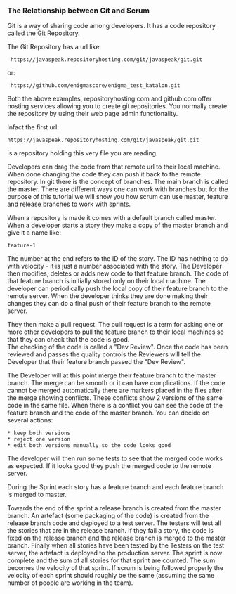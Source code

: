 ### The Relationship between Git and Scrum

Git is a way of sharing code among developers.  It has a code repository called the Git Repository.

The Git Repository has a url like:

     https://javaspeak.repositoryhosting.com/git/javaspeak/git.git
     
or:

     https://github.com/enigmascore/enigma_test_katalon.git
     
Both the above examples, repositoryhosting.com and github.com offer hosting services allowing you
to create git repositories.  You normally create the repository by using their web page admin 
functionality.

Infact the first url:

    https://javaspeak.repositoryhosting.com/git/javaspeak/git.git
    
is a repository holding this very file you are reading.

Developers can drag the code from that remote url to their local machine.  When done changing the 
code they can push it back to the remote repository.  In git there is the concept of branches.  The 
main branch is called the master.  There are different ways one can work with branches but for the 
purpose of this tutorial we will show you how scrum can use master, feature and release branches to 
work with sprints.

When a repository is made it comes with a default branch called master.   When a developer starts a 
story they make a copy of the master branch and give it a name like:

    feature-1

The number at the end refers to the ID of the story.  The ID has nothing to do with velocity - it is 
just a number associated with the story.  The Developer then modifies, deletes or adds new code to 
that feature branch.  The code of that feature branch is initially stored only on their local 
machine.  The developer can periodically push the local copy of their feature branch to the remote 
server.  When the developer thinks they are done making their changes they can do a final push of 
their feature branch to the remote server.

They then make a pull request.   The pull request is a term for asking one or more other developers 
to pull the feature branch to their local machines so that they can check that the code is good.  
The checking of the code is called a "Dev Review".   Once the code has been reviewed and passes 
the quality controls the Reviewers will tell the Developer that their feature branch passed the 
"Dev Review".

The Developer will at this point merge their feature branch to the master branch.  The merge can be 
smooth or it can have complications.  If the code cannot be merged automatically there are markers 
placed in the files after the merge showing conflicts.  These conflicts show 2 versions of the 
same code in the same file.  When there is a conflict you can see the code of the feature branch 
and the code of the master branch.   You can decide on several actions:

    * keep both versions 
    * reject one version
    * edit both versions manually so the code looks good

The developer will then run some tests to see that the merged code works as expected.  If it looks 
good they push the merged code to the remote server.

During the Sprint each story has a feature branch and each feature branch is merged to master.  

Towards the end of the sprint a release branch is created from the master branch.  An artefact 
(some packaging of the code)  is created from the release branch code and deployed to a test server. 
The testers will test all the stories that are in the release branch.  If they fail a story, the 
code is fixed on the release branch and the release branch is merged to the master branch. Finally 
when all stories have been tested by the Testers on the test server, the artefact is deployed to 
the production server.  The sprint is now complete and the sum of all stories for that sprint are 
counted.  The sum becomes the velocity of that sprint.  If scrum is being followed properly the 
velocity of each sprint should roughly be the same (assuming the same number of people are working 
in the team).